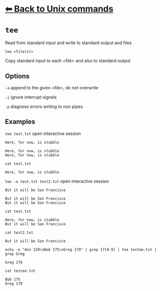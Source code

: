 # [⬅ Back	to Unix commands](unix.md)
# `tee`
Read from standard input and write to standard output and files

`tee <file(s)>`

Copy standard input to each &lt;file&gt; and also to standard output

## Options
`-a` append to the given &lt;file&gt;, do not overwrite

`-i` ignore interrupt signals

`-p` diagnose errors writing to non pipes

## Examples
`tee test.txt`
open interactive session

`Here, for now, is stubble`

```
Here, for now, is stubble
Here, for now, is stubble
```

`cat test.txt`
```
Here, for now, is stubble
```

`tee -a test.txt test2.txt`
open interactive session

`But it will be San Francisco`

```
But it will be San Francisco
But it will be San Francisco
```

`cat test.txt`
```
Here, for now, is stubble
But it will be San Francisco
```

`cat test2.txt`
```
But it will be San Francisco
```

`echo -e "Ann 158\nBob 175\nGreg 179" | grep 17[0-9] | tee testee.txt | grep Greg`
```
Greg 179
```

`cat testee.txt `
```
Bob 175
Greg 179
```
